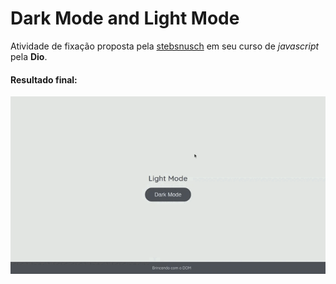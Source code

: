# Dark Mode and Light Mode

Atividade de fixação proposta pela [stebsnusch]( https://github.com/stebsnusch/basecamp-javascript/tree/main/DOM ) em seu curso de *javascript* pela **Dio**.

#### Resultado final:
![DarkModeandLightMode](./img/darkmode.gif)
